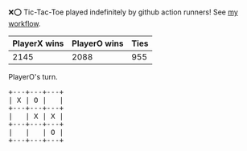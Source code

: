 :x::o: Tic-Tac-Toe played indefinitely by github action runners! See [my workflow](.github/workflows/play.yaml).

|PlayerX wins|PlayerO wins|Ties|
|-|-|-|
|2145|2088|955|

PlayerO's turn.

<pre>
+---+---+---+
| X | O |   |
+---+---+---+
|   | X | X |
+---+---+---+
|   |   | O |
+---+---+---+
</pre>